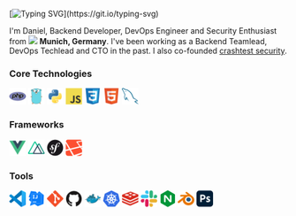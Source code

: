 [![Typing SVG](https://readme-typing-svg.demolab.com?font=Fira+Code&pause=1000&width=435&lines=Welcome+to+my+profile!)](https://git.io/typing-svg)

I'm Daniel, Backend Developer, DevOps Engineer and Security Enthusiast from <img src="https://cdn-icons-png.flaticon.com/128/197/197571.png" width="13"/>  <b>Munich, Germany</b>. I've been working as a Backend Teamlead, DevOps Techlead and CTO in the past. I also co-founded <a href="https://github.com/crashtest-security">crashtest security</a>.

### Core Technologies

<div display="flex">
<code><a href="https://www.php.net/" title="php" referrerPolicy="no-referrer" target="_blank"><img height="30" src="https://raw.githubusercontent.com/devicons/devicon/master/icons/php/php-original.svg" /></a></code>
<code><a href="https://www.go.dev/" title="go" referrerPolicy="no-referrer" target="_blank"><img height="30" src="https://raw.githubusercontent.com/devicons/devicon/master/icons/go/go-original.svg" /></a></code>
<code><a href="https://www.python.org/" title="python" referrerPolicy="no-referrer" target="_blank"><img height="30" src="https://raw.githubusercontent.com/devicons/devicon/master/icons/python/python-original.svg" /></a></code>
<code><a href="https://developer.mozilla.org/docs/Web/JavaScript" title="JavaScript" referrerPolicy="no-referrer" target="_blank"><img height="30" src="https://raw.githubusercontent.com/devicons/devicon/master/icons/javascript/javascript-original.svg" /></a></code>
<code><a href="https://developer.mozilla.org/docs/Web/CSS" title="CSS & SASS" referrerPolicy="no-referrer" target="_blank"><img height="30" src="https://raw.githubusercontent.com/devicons/devicon/master/icons/css3/css3-original.svg" /></a></code>
<code><a href="https://developer.mozilla.org/docs/Glossary/HTML5" title="HTML" referrerPolicy="no-referrer" target="_blank"><img height="30" src="https://raw.githubusercontent.com/devicons/devicon/master/icons/html5/html5-original.svg" /></a></code>
<code><a href="https://mysql.com" title="MySQL" referrerPolicy="no-referrer" target="_blank"><img height="30" src="https://raw.githubusercontent.com/devicons/devicon/master/icons/mysql/mysql-original.svg" /></a></code>
</div>

### Frameworks

<div display="flex">
<code><a href="https://vuejs.org/" title="Vue.js" referrerPolicy="no-referrer" target="_blank"><img height="30" src="https://raw.githubusercontent.com/devicons/devicon/master/icons/vuejs/vuejs-original.svg"/></a></code>
<code><a href="https://nuxt.com/" title="Nuxt" referrerPolicy="no-referrer" target="_blank"><img height="30" src="https://raw.githubusercontent.com/devicons/devicon/master/icons/nuxtjs/nuxtjs-original.svg"/></a></code>
<code><a href="https://symfony.com/" title="symfony" referrerPolicy="no-referrer" target="_blank"><img height="30" src="https://raw.githubusercontent.com/devicons/devicon/master/icons/symfony/symfony-original.svg" /></a></code>
<code><a href="https://laravel.com/" title="laravel" referrerPolicy="no-referrer" target="_blank"><img height="30" src="https://raw.githubusercontent.com/devicons/devicon/master/icons/laravel/laravel-plain.svg" /></a></code>
</div>

### Tools

<div display="flex">
<code><a href="https://code.visualstudio.com/" title="Visual Studio Code" referrerPolicy="no-referrer" target="_blank"><img height="30" src="https://raw.githubusercontent.com/devicons/devicon/master/icons/vscode/vscode-original.svg" /></a></code>
<code><a href="https://jetbrains.com/" title="intellij" referrerPolicy="no-referrer" target="_blank"><img height="30" src="https://raw.githubusercontent.com/devicons/devicon/master/icons/intellij/intellij-plain.svg" /></a></code>
<code><a href="https://git-scm.com/" title="Git" referrerPolicy="no-referrer" target="_blank"><img height="30" src="https://raw.githubusercontent.com/devicons/devicon/master/icons/git/git-plain.svg" /></a></code>
<code><a href="https://github.com/" title="GitHub" referrerPolicy="no-referrer" target="_blank"><img height="30" src="https://raw.githubusercontent.com/devicons/devicon/master/icons/github/github-original.svg" /></a></code>
<code><a href="https://www.docker.com/" title="Docker" referrerPolicy="no-referrer" target="_blank"><img height="30" src="https://raw.githubusercontent.com/devicons/devicon/master/icons/docker/docker-original.svg" /></a></code>
<code><a href="https://www.kubernetes.io/" title="kubernetes" referrerPolicy="no-referrer" target="_blank"><img height="30" src="https://raw.githubusercontent.com/devicons/devicon/master/icons/kubernetes/kubernetes-plain.svg" /></a></code>
<code><a href="https://www.redis.io/" title="redis" referrerPolicy="no-referrer" target="_blank"><img height="30" src="https://raw.githubusercontent.com/devicons/devicon/master/icons/redis/redis-plain.svg" /></a></code>
<code><a href="https://www.slack.com/" title="redis" referrerPolicy="no-referrer" target="_blank"><img height="30" src="https://raw.githubusercontent.com/devicons/devicon/master/icons/slack/slack-original.svg" /></a></code>
<code><a href="https://www.nginx.com/" title="redis" referrerPolicy="no-referrer" target="_blank"><img height="30" src="https://raw.githubusercontent.com/devicons/devicon/master/icons/nginx/nginx-original.svg" /></a></code>
<code><a href="https://www.blender.org/" title="blender" referrerPolicy="no-referrer" target="_blank"><img height="30" src="https://raw.githubusercontent.com/devicons/devicon/master/icons/blender/blender-original.svg" /></a></code>
<code><a href="https://www.adobe.com/de/products/photoshop.html" title="photoshop" referrerPolicy="no-referrer" target="_blank"><img height="30" src="https://raw.githubusercontent.com/devicons/devicon/master/icons/photoshop/photoshop-plain.svg" /></a></code>
</div>
